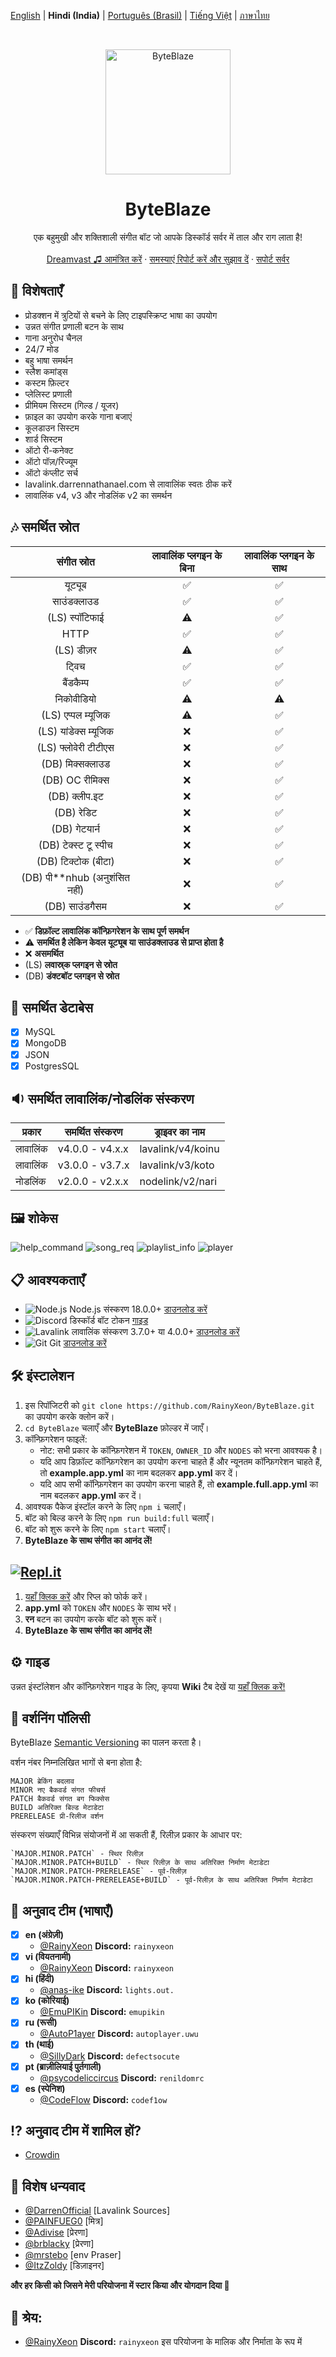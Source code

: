 [English](README.md) | **Hindi (India)** | [Português (Brasil)](README_pt-BR.md) | [Tiếng Việt](README_VI.md) | [ภาษาไทย](README_TH.md)

<br />
<p align="center">
  <a href="https://github.com/RainyXeon/ByteBlaze">
    <img src="https://ucarecdn.com/de81547a-7fe1-47a8-b944-d332e7150c85/38a3efe60cde73928c8d3e9b680f8c92.webp" alt="ByteBlaze" width="200" height="200">
  </a>

  <h1 align="center">ByteBlaze</h1>
<p align="center"> एक बहुमुखी और शक्तिशाली संगीत बॉट जो आपके डिस्कॉर्ड सर्वर में ताल और राग लाता है!
    <br />
    <br />
    <a href="https://top.gg/bot/992776455790534667">Dreamvast ♫ आमंत्रित करें</a>
    ·
    <a href="https://github.com/RainyXeon/ByteBlaze/issues">समस्याएं रिपोर्ट करें और सुझाव दें</a>
    ·
    <a href="https://discord.gg/xff4e2WvVy">सपोर्ट सर्वर</a>
  </p>

## 💎 विशेषताएँ

- प्रोडक्शन में त्रुटियों से बचने के लिए टाइपस्क्रिप्ट भाषा का उपयोग
- उन्नत संगीत प्रणाली बटन के साथ
- गाना अनुरोध चैनल
- 24/7 मोड
- बहु भाषा समर्थन
- स्लैश कमांड्स
- कस्टम फ़िल्टर
- प्लेलिस्ट प्रणाली
- प्रीमियम सिस्टम (गिल्ड / यूजर)
- फ़ाइल का उपयोग करके गाना बजाएं
- कूलडाउन सिस्टम
- शार्ड सिस्टम
- ऑटो री-कनेक्ट
- ऑटो पॉज़/रिज्यूम
- ऑटो कंप्लीट सर्च
- lavalink.darrennathanael.com से लावालिंक स्वतः ठीक करें
- लावालिंक v4, v3 और नोडलिंक v2 का समर्थन

## 🎶 समर्थित स्रोत

|           संगीत स्रोत             | लावालिंक प्लगइन के बिना | लावालिंक प्लगइन के साथ |
| :------------------------------: | :---------------------: | :--------------------: |
|             यूट्यूब              |           ✅            |          ✅            |
|            साउंडक्लाउड            |           ✅            |          ✅            |
|           (LS) स्पॉटिफाई          |           ⚠️            |          ✅            |
|               HTTP               |           ✅            |          ✅            |
|           (LS) डीज़र             |           ⚠️            |          ✅            |
|              ट्विच               |           ✅            |          ✅            |
|             बैंडकैम्प            |           ✅            |          ✅            |
|            निकोवीडियो             |           ⚠️            |          ⚠️            |
|         (LS) एप्पल म्यूजिक       |           ⚠️            |          ✅            |
|        (LS) यांडेक्स म्यूजिक      |           ❌            |          ✅            |
|         (LS) फ्लोवेरी टीटीएस     |           ❌            |          ✅            |
|          (DB) मिक्सक्लाउड        |           ❌            |          ✅            |
|          (DB) OC रीमिक्स         |           ❌            |          ✅            |
|           (DB) क्लीप.इट          |           ❌            |          ✅            |
|           (DB) रेडिट            |           ❌            |          ✅            |
|           (DB) गेटयार्न          |           ❌            |          ✅            |
|       (DB) टेक्स्ट टू स्पीच       |           ❌            |          ✅            |
|        (DB) टिक्टोक (बीटा)       |           ❌            |          ✅            |
| (DB) पी\*\*nhub (अनुशंसित नहीं) |           ❌            |          ✅            |
|          (DB) साउंडगैसम          |           ❌            |          ✅            |

- ✅ **डिफ़ॉल्ट लावालिंक कॉन्फ़िगरेशन के साथ पूर्ण समर्थन**
- ⚠️ **समर्थित है लेकिन केवल यूट्यूब या साउंडक्लाउड से प्राप्त होता है**
- ❌ **असमर्थित**
- (LS) **लवास्र्क प्लगइन से स्रोत**
- (DB) **डंक्टबॉट प्लगइन से स्रोत**

## 📂 समर्थित डेटाबेस

- [x] MySQL
- [x] MongoDB
- [x] JSON
- [x] PostgresSQL

## 🔉 समर्थित लावालिंक/नोडलिंक संस्करण

| प्रकार     | समर्थित संस्करण | ड्राइवर का नाम       |
| -------- | ---------------- | ----------------- |
| लावालिंक | v4.0.0 - v4.x.x  | lavalink/v4/koinu |
| लावालिंक | v3.0.0 - v3.7.x  | lavalink/v3/koto  |
| नोडलिंक  | v2.0.0 - v2.x.x  | nodelink/v2/nari  |

## 🖼️ शोकेस

![help_command](https://ucarecdn.com/1843f71c-9a4f-4fd0-b72d-63c4ecc40a74/Screenshot_20240825_074957.jpg)
![song_req](https://ucarecdn.com/25e8fc92-842d-40c2-a653-d1c0224804ae/Picsart_240825_081626013.jpg)
![playlist_info](https://ucarecdn.com/1f759973-8cc8-49c5-babb-0e60c297ab2e/Screenshot_2024_0825_075240.jpg)
![player](https://ucarecdn.com/2ef47700-0d6c-4114-86c6-6c98544aa116/Picsart_240825_082538385.jpg)

## 📋 आवश्यकताएँ

- ![Node.js](https://img.shields.io/badge/Node.js-026E00?style=for-the-badge) Node.js संस्करण 18.0.0+ [डाउनलोड करें](https://nodejs.org/en/download)
- ![Discord](https://img.shields.io/badge/Discord-404EED?style=for-the-badge) डिस्कॉर्ड बॉट टोकन [गाइड](https://discordjs.guide/preparations/setting-up-a-bot-application.html#creating-your-bot)
- ![Lavalink](https://img.shields.io/badge/Lavalink-FC3F37?style=for-the-badge) लावालिंक संस्करण 3.7.0+ या 4.0.0+ [डाउनलोड करें](https://github.com/lavalink-devs/Lavalink/releases)
- ![Git](https://img.shields.io/badge/Git-F05033?style=for-the-badge) Git [डाउनलोड करें](https://git-scm.com/downloads)

## 🛠️ इंस्टालेशन

1. इस रिपॉजिटरी को `git clone https://github.com/RainyXeon/ByteBlaze.git` का उपयोग करके क्लोन करें।
2. `cd ByteBlaze` चलाएँ और **ByteBlaze** फ़ोल्डर में जाएँ।
3. कॉन्फ़िगरेशन फाइलें:
   - नोट: सभी प्रकार के कॉन्फ़िगरेशन में `TOKEN`, `OWNER_ID` और `NODES` को भरना आवश्यक है।
   - यदि आप डिफ़ॉल्ट कॉन्फ़िगरेशन का उपयोग करना चाहते हैं और न्यूनतम कॉन्फ़िगरेशन चाहते हैं, तो **example.app.yml** का नाम बदलकर **app.yml** कर दें।
   - यदि आप सभी कॉन्फ़िगरेशन का उपयोग करना चाहते हैं, तो **example.full.app.yml** का नाम बदलकर **app.yml** कर दें।
4. आवश्यक पैकेज इंस्टॉल करने के लिए `npm i` चलाएँ।
5. बॉट को बिल्ड करने के लिए `npm run build:full` चलाएँ।
6. बॉट को शुरू करने के लिए `npm start` चलाएँ।
7. **ByteBlaze के साथ संगीत का आनंद लें!**

## [![Repl.it](https://img.shields.io/badge/Repl.it-1C2333?style=for-the-badge&logo=replit&logoColor=orange)](https://replit.com/@RainyXeon/ByteBlaze)

1. [यहाँ क्लिक करें](https://replit.com/@RainyXeon/ByteBlaze) और रिप्ल को फोर्क करें।
2. **app.yml** को `TOKEN` और `NODES` के साथ भरें।
3. **रन** बटन का उपयोग करके बॉट को शुरू करें।
4. **ByteBlaze के साथ संगीत का आनंद लें!**

## ⚙️ गाइड

उन्नत इंस्टॉलेशन और कॉन्फ़िगरेशन गाइड के लिए, कृपया **Wiki** टैब देखें या [यहाँ क्लिक करें!](https://github.com/RainyXeon/ByteBlaze/wiki)

## 📜 वर्शनिंग पॉलिसी

ByteBlaze [Semantic Versioning](https://semver.org/) का पालन करता है।

वर्शन नंबर निम्नलिखित भागों से बना होता है:

    MAJOR ब्रेकिंग बदलाव
    MINOR नए बैकवर्ड संगत फीचर्स
    PATCH बैकवर्ड संगत बग फिक्सेस
    BUILD अतिरिक्त बिल्ड मेटाडेटा
    PRERELEASE प्री-रिलीज वर्शन

संस्करण संख्याएँ विभिन्न संयोजनों में आ सकती हैं, रिलीज़ प्रकार के आधार पर:

    `MAJOR.MINOR.PATCH` - स्थिर रिलीज़
    `MAJOR.MINOR.PATCH+BUILD` - स्थिर रिलीज़ के साथ अतिरिक्त निर्माण मेटाडेटा
    `MAJOR.MINOR.PATCH-PRERELEASE` - पूर्व-रिलीज़
    `MAJOR.MINOR.PATCH-PRERELEASE+BUILD` - पूर्व-रिलीज़ के साथ अतिरिक्त निर्माण मेटाडेटा

## 📃 अनुवाद टीम (भाषाएँ)

- [x] **en (अंग्रेज़ी)**
  - [@RainyXeon](https://github.com/RainyXeon) **Discord:** `rainyxeon`
- [x] **vi (वियतनामी)**
  - [@RainyXeon](https://github.com/RainyXeon) **Discord:** `rainyxeon`
- [x] **hi (हिंदी)**
  - [@anas-ike](https://github.com/anas-ike) **Discord:** `lights.out.`
- [x] **ko (कोरियाई)**
  - [@EmuPIKin](https://github.com/EmuPIKin) **Discord:** `emupikin`
- [x] **ru (रूसी)**
  - [@AutoP1ayer](https://github.com/AutoP1ayer) **Discord:** `autoplayer.uwu`
- [x] **th (थाई)**
  - [@SillyDark](https://github.com/SillyDark) **Discord:** `defectsocute`
- [x] **pt (ब्राज़ीलियाई पुर्तगाली)**
  - [@psycodeliccircus](https://github.com/psycodeliccircus) **Discord:** `renildomrc`
- [x] **es (स्पेनिश)**
  - [@CodeFlow](https://crowdin.com/profile/codeflow) **Discord:** `codef1ow`

## ⁉ अनुवाद टीम में शामिल हों?

- [Crowdin](https://crowdin.com/project/byteblaze)

## 💫 विशेष धन्यवाद

- [@DarrenOfficial](https://github.com/DarrenOfficial) [Lavalink Sources]
- [@PAINFUEG0](https://github.com/PAINFUEG0) [मित्र]
- [@Adivise](https://github.com/Adivise) [प्रेरणा]
- [@brblacky](https://github.com/brblacky) [प्रेरणा]
- [@mrstebo](https://github.com/mrstebo) [env Praser]
- [@ItzZoldy](https://github.com/ItzZoldy) [डिज़ाइनर]

**और हर किसी को जिसने मेरी परियोजना में स्टार किया और योगदान दिया 💖**

## 💫 श्रेय:

- [@RainyXeon](https://github.com/RainyXeon) **Discord:** `rainyxeon` इस परियोजना के मालिक और निर्माता के रूप में
